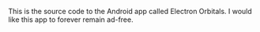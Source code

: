 This is the source code to the Android app called Electron Orbitals.
I would like this app to forever remain ad-free.
